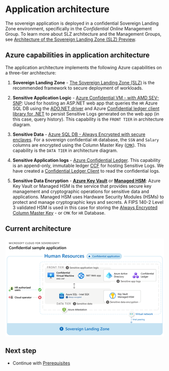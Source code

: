 # Application architecture

The sovereign application is deployed in a confidential Sovereign Landing Zone environment, specifically in the *Confidential Online* Management Group. To learn more about SLZ architecture and the Management Groups, see [Architecture of the Sovereign Landing Zone (SLZ) Preview](https://github.com/Azure/sovereign-landing-zone/blob/main/docs/02-Architecture.md).

## Azure capabilities in application architecture

The application architecture implements the following Azure capabilities on a three-tier architecture:

1. **Sovereign Landing Zone** - [The Sovereign Landing Zone (SLZ)](https://github.com/Azure/sovereign-landing-zone/blob/main/docs/01-Overview.md) is the recommended framework to secure deployment of workloads.

1. **Sensitive Application Logic** - [Azure Confidential VM - with AMD SEV-SNP](https://learn.microsoft.com/azure/confidential-computing/virtual-machine-solutions-amd): Used for hosting an ASP.NET web app that queries the `HR` Azure SQL DB using the [ADO.NET driver](https://docs.microsoft.com/sql/connect/ado-net/microsoft-ado-net-sql-server?view=azuresqldb-current) and Azure [Confidential ledger client library for .NET](https://learn.microsoft.com/en-us/dotnet/api/overview/azure/security.confidentialledger-readme?view=azure-dotnet) to persist Sensitive Logs generated on the web app (in this case, query history). This capability is the `FRONT TIER` in architecture diagram.

1. **Sensitive Data** - [Azure SQL DB - Always Encrypted with secure enclaves](https://docs.microsoft.com/azure/azure-sql/database/always-encrypted-with-secure-enclaves-landing). For a sovereign confidential `HR` database, the `SSN` and `Salary` columns are encrypted using the Column Master Key ([`CMK`](https://learn.microsoft.com/sql/relational-databases/security/encryption/configure-always-encrypted-keys-using-ssms?view=sql-server-ver16)). This capability is the `DATA TIER` in architecture diagram.

1. **Sensitive Application logs** - [Azure Confidential Ledger](https://docs.microsoft.com/azure/confidential-ledger/). This capability is an append-only, immutable ledger [CCF](https://microsoft.github.io/CCF/main/overview/what_is_ccf.html) for hosting Sensitive Logs. We have created a [Confidential Ledger Client](../../contosoHR/ConfidentialLedgerClient/README.md) to read the confidential logs.

1. **Sensitive Data Encryption** - [**Azure Key Vault**](https://learn.microsoft.com/azure/key-vault/general/overview) or [**Managed HSM**](https://docs.microsoft.com/azure/key-vault/managed-hsm/overview): Azure Key Vault or Managed HSM is the service that provides secure key management and cryptographic operations for sensitive data and applications. Managed HSM uses Hardware Security Modules (HSMs) to protect and manage cryptographic keys and secrets. A FIPS 140-2 Level 3 validated HSM is used in this case for storing the [Always Encrypted Column Master Key](https://docs.microsoft.com/sql/relational-databases/security/encryption/create-and-store-column-master-keys-always-encrypted?view=sql-server-ver16) - or `CMK` for `HR` Database.


## Current architecture

![Architecture-Private](../media/architecture-current.png)

## Next step

* Continue with [Prerequisites](03-prerequisites.md)

